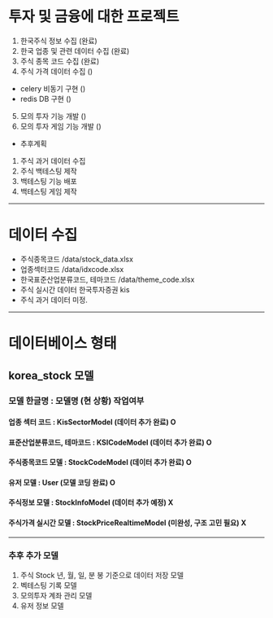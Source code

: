 # 투자 및 금융에 대한 프로젝트
1. 한국주식 정보 수집 (완료)
2. 한국 업종 및 관련 데이터 수집 (완료)
3. 주식 종목 코드 수집 (완료)
4. 주식 가격 데이터 수집 ()
- celery 비동기 구현 ()
- redis DB 구현 ()
5. 모의 투자 기능 개발 ()
6. 모의 투자 게임 기능 개발 () 
- 추후계획
1. 주식 과거 데이터 수집
2. 주식 백테스팅 제작
3. 백테스팅 기능 배포
4. 백테스팅 게임 제작
---------------------------------------
# 데이터 수집
- 주식종목코드
/data/stock_data.xlsx
- 업종섹터코드
/data/idxcode.xlsx
- 한국표준산업분류코드, 테마코드
/data/theme_code.xlsx
- 주식 실시간 데이터
한국투자증권 kis
- 주식 과거 데이터
미정.

---------------------------------------

# 데이터베이스 형태 
##  korea_stock 모델
### 모델 한글명 : 모델명 (현 상황) 작업여부
#### 업종 섹터 코드 : KisSectorModel (데이터 추가 완료) O
#### 표준산업분류코드, 테마코드 : KSICodeModel (데이터 추가 완료) O
#### 주식종목코드 모델 : StockCodeModel (데이터 추가 완료) O
#### 유저 모델 : User (모델 코딩 완료) O 
#### 주식정보 모델 : StockInfoModel (데이터 추가 예정) X
#### 주식가격 실시간 모델 : StockPriceRealtimeModel (미완성, 구조 고민 필요) X

---------------------------------------

### 추후 추가 모델 
1. 주식 Stock 년, 월, 일, 분 봉 기준으로 데이터 저장 모델
2. 벡테스팅 기록 모델
3. 모의투자 계좌 관리 모델
4. 유저 정보 모델
